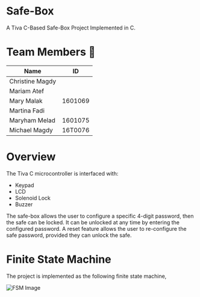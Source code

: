 # Safe-Box
A Tiva C-Based Safe-Box Project Implemented in C.

# Team Members  :muscle:

Name | ID
------------ | -------------
Christine Magdy | 
Mariam Atef | 
Mary Malak | 1601069
Martina Fadi |
Maryham Melad | 1601075
Michael Magdy | 16T0076


# Overview
The Tiva C microcontroller is interfaced with:
      
* Keypad
* LCD
* Solenoid Lock
* Buzzer

The safe-box allows the user to configure a specific 4-digit password, then the safe can be locked. It can be unlocked at any time by entering the configured password. A reset feature allows the user to re-configure the safe password, provided they can unlock the safe.

# Finite State Machine
The project is implemented as the following finite state machine,

![FSM Image](https://github.com/Michael-M-Mike/Tiva-C-Safe-Box/blob/master/state%20machine.png)
